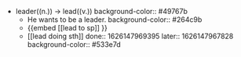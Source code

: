- leader((n.)) -> lead((v.))
  background-color:: #49767b
	- He wants to be a leader.
	  background-color:: #264c9b
	- {{embed [[lead to sp]] }}
	- [[lead doing sth]]
	  done:: 1626147969395
	  later:: 1626147967828
	  background-color:: #533e7d